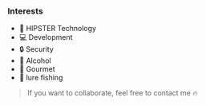 <!-- Intro -->

### Interests

- 🦥 HIPSTER Technology
- 💻 Development
- 🔒 Security
- 🍺 Alcohol
- 🍗 Gourmet
- 🎣 lure fishing

> If you want to collaborate, feel free to contact me 🔥
